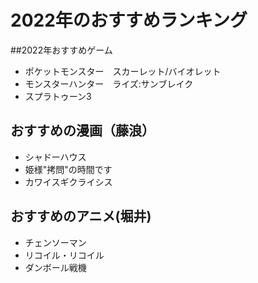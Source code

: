 # 2022年のおすすめランキング


##2022年おすすめゲーム
- ポケットモンスター　スカーレット/バイオレット
- モンスターハンター　ライズ:サンブレイク
- スプラトゥーン3


## おすすめの漫画（藤浪）
 - シャドーハウス
 - 姫様"拷問"の時間です
 - カワイスギクライシス

## おすすめのアニメ(堀井)
- チェンソーマン
- リコイル・リコイル
- ダンボール戦機

